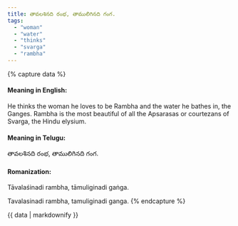 ```yaml
---
title: తావలశినది రంభ, తాములిగినది గంగ.
tags:
  - "woman"
  - "water"
  - "thinks"
  - "svarga"
  - "rambha"
---
```


{% capture data %}
#### Meaning in English:
He thinks the woman he loves to be Rambha and the water he bathes in, the Ganges.
Rambha is the most beautiful of all the Apsarasas or courtezans of Svarga, the Hindu elysium.

#### Meaning in Telugu:
తావలశినది రంభ, తాములిగినది గంగ.

#### Romanization:
Tāvalaśinadi rambha, tāmuliginadi gaṅga.

Tavalasinadi rambha, tamuliginadi ganga.
{% endcapture %}

{{ data | markdownify }}

